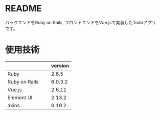# README
バックエンドをRuby on Rails, フロントエンドをVue.jsで実装したTodoアプリです。

# 使用技術

|              |version|
|--------------|-------| 
|Ruby          |2.6.5  |
|Ruby on Rails |6.0.3.2|
|Vue.js　　　　　|2.6.11 |
|Element UI    |2.13.2 |
|axios         |0.19.2 |
